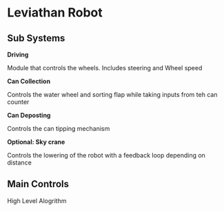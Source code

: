 # Leviathan Robot

## Sub Systems

**Driving**

Module that controls the wheels. Includes steering and Wheel speed

**Can Collection**

Controls the water wheel and sorting flap while taking inputs from teh can counter

**Can Deposting**

Controls the can tipping mechanism

**Optional: Sky crane**

Controls the lowering of the robot with a feedback loop depending on distance

## Main Controls

High Level Alogrithm
